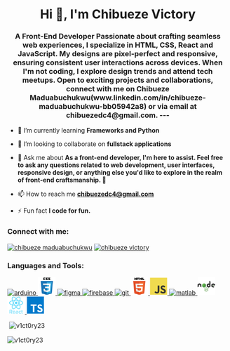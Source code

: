<h1 align="center">Hi 👋, I'm Chibueze Victory</h1>
<h3 align="center">A Front-End Developer Passionate about crafting seamless web experiences, I specialize in HTML, CSS, React and JavaScript. My designs are pixel-perfect and responsive, ensuring consistent user interactions across devices. When I'm not coding, I explore design trends and attend tech meetups. Open to exciting projects and collaborations, connect with me on Chibueze Maduabuchukwu(www.linkedin.com/in/chibueze-maduabuchukwu-bb05942a8) or via email at chibuezedc4@gmail.com. ---</h3>

- 🌱 I’m currently learning **Frameworks and Python**

- 👯 I’m looking to collaborate on **fullstack applications**

- 💬 Ask me about **As a front-end developer, I'm here to assist. Feel free to ask any questions related to web development, user interfaces, responsive design, or anything else you'd like to explore in the realm of front-end craftsmanship. 🌟**

- 📫 How to reach me **chibuezedc4@gmail.com**

- ⚡ Fun fact **I code for fun.**

<h3 align="left">Connect with me:</h3>
<p align="left">
<a href="https://linkedin.com/in/chibueze maduabuchukwu" target="blank"><img align="center" src="https://raw.githubusercontent.com/rahuldkjain/github-profile-readme-generator/master/src/images/icons/Social/linked-in-alt.svg" alt="chibueze maduabuchukwu" height="30" width="40" /></a>
<a href="https://fb.com/chibueze victory" target="blank"><img align="center" src="https://raw.githubusercontent.com/rahuldkjain/github-profile-readme-generator/master/src/images/icons/Social/facebook.svg" alt="chibueze victory" height="30" width="40" /></a>
</p>

<h3 align="left">Languages and Tools:</h3>
<p align="left"> <a href="https://www.arduino.cc/" target="_blank" rel="noreferrer"> <img src="https://cdn.worldvectorlogo.com/logos/arduino-1.svg" alt="arduino" width="40" height="40"/> </a> <a href="https://www.w3schools.com/css/" target="_blank" rel="noreferrer"> <img src="https://raw.githubusercontent.com/devicons/devicon/master/icons/css3/css3-original-wordmark.svg" alt="css3" width="40" height="40"/> </a> <a href="https://www.figma.com/" target="_blank" rel="noreferrer"> <img src="https://www.vectorlogo.zone/logos/figma/figma-icon.svg" alt="figma" width="40" height="40"/> </a> <a href="https://firebase.google.com/" target="_blank" rel="noreferrer"> <img src="https://www.vectorlogo.zone/logos/firebase/firebase-icon.svg" alt="firebase" width="40" height="40"/> </a> <a href="https://git-scm.com/" target="_blank" rel="noreferrer"> <img src="https://www.vectorlogo.zone/logos/git-scm/git-scm-icon.svg" alt="git" width="40" height="40"/> </a> <a href="https://www.w3.org/html/" target="_blank" rel="noreferrer"> <img src="https://raw.githubusercontent.com/devicons/devicon/master/icons/html5/html5-original-wordmark.svg" alt="html5" width="40" height="40"/> </a> <a href="https://developer.mozilla.org/en-US/docs/Web/JavaScript" target="_blank" rel="noreferrer"> <img src="https://raw.githubusercontent.com/devicons/devicon/master/icons/javascript/javascript-original.svg" alt="javascript" width="40" height="40"/> </a> <a href="https://www.mathworks.com/" target="_blank" rel="noreferrer"> <img src="https://upload.wikimedia.org/wikipedia/commons/2/21/Matlab_Logo.png" alt="matlab" width="40" height="40"/> </a> <a href="https://nodejs.org" target="_blank" rel="noreferrer"> <img src="https://raw.githubusercontent.com/devicons/devicon/master/icons/nodejs/nodejs-original-wordmark.svg" alt="nodejs" width="40" height="40"/> </a> <a href="https://reactjs.org/" target="_blank" rel="noreferrer"> <img src="https://raw.githubusercontent.com/devicons/devicon/master/icons/react/react-original-wordmark.svg" alt="react" width="40" height="40"/> </a> <a href="https://www.typescriptlang.org/" target="_blank" rel="noreferrer"> <img src="https://raw.githubusercontent.com/devicons/devicon/master/icons/typescript/typescript-original.svg" alt="typescript" width="40" height="40"/> </a> </p>

<p>&nbsp;<img align="center" src="https://github-readme-stats.vercel.app/api?username=v1ct0ry23&show_icons=true&locale=en" alt="v1ct0ry23" /></p>

<p><img align="center" src="https://github-readme-streak-stats.herokuapp.com/?user=v1ct0ry23&" alt="v1ct0ry23" /></p>
